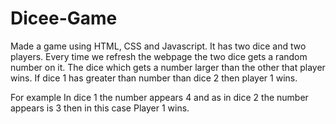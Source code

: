# Dicee-Game

Made a game using HTML, CSS and Javascript. It has two dice and two players. Every time we refresh the webpage the two dice gets a random number on it. The dice which gets a number larger than the other that player wins. If dice 1 has greater than number than dice 2 then player 1 wins.

For example In dice 1 the number appears 4 and as in dice 2 the number appears is 3 then in this case Player 1 wins.

